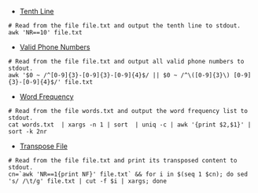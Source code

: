 - [Tenth Line](https://leetcode.com/problems/tenth-line/)

```
# Read from the file file.txt and output the tenth line to stdout.
awk 'NR==10' file.txt
```

- [Valid Phone Numbers ](https://leetcode.com/problems/valid-phone-numbers/)

```
# Read from the file file.txt and output all valid phone numbers to stdout.
awk '$0 ~ /^[0-9]{3}-[0-9]{3}-[0-9]{4}$/ || $0 ~ /^\([0-9]{3}\) [0-9]{3}-[0-9]{4}$/' file.txt
```

- [Word Frequency](https://leetcode.com/problems/word-frequency/)

```
# Read from the file words.txt and output the word frequency list to stdout.
cat words.txt  | xargs -n 1 | sort  | uniq -c | awk '{print $2,$1}' | sort -k 2nr
```

- [Transpose File](https://leetcode.com/problems/transpose-file/)

```
# Read from the file file.txt and print its transposed content to stdout.
cn=`awk 'NR==1{print NF}' file.txt` && for i in $(seq 1 $cn); do sed 's/ /\t/g' file.txt | cut -f $i | xargs; done
```
